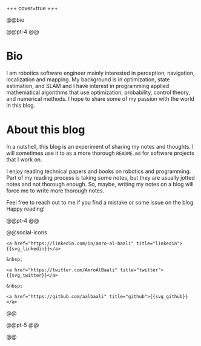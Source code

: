 +++
cover=true
+++

@@bio

@@pt-4 @@

# Bio

I am robotics software engineer mainly interested in perception, navigation, localization and mapping.
My background is in optimization, state estimation, and SLAM and I have interest in programming applied mathematical algorithms that use optimization, probability, control theory, and numerical methods.
I hope to share some of my passion with the world in this blog.

# About this blog
In a nutshell, this blog is an experiment of sharing my notes and thoughts.
I will sometimes use it to as a more thorough `README.md` for software projects that I work on.

I enjoy reading technical papers and books on robotics and programming.
Part of my reading process is taking some notes, but they are usually jotted notes and not thorough enough.
So, maybe, writing my notes on a blog will force me to write more thorough notes.

Feel free to reach out to me if you find a mistake or some issue on the blog.
Happy reading!


@@pt-4 @@

@@social-icons
~~~
<a href="https://linkedin.com/in/amro-al-baali" title="linkedin">{{svg_linkedin}}</a>

&nbsp;

<a href="https://twitter.com/AmroAlBaali" title="twitter">{{svg_twitter}}</a>

&nbsp;

<a href="https://github.com/aalbaali" title="github">{{svg_github}}</a>
~~~
@@

@@pt-5 @@

@@ <!-- end of bio div -->
